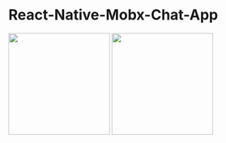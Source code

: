 # React-Native-Mobx-Chat-App

<img src="https://user-images.githubusercontent.com/74016134/228820258-b1e17f15-0b2d-48f7-bd61-211715c5e85b.jpg" data-canonical-src="https://user-images.githubusercontent.com/74016134/228820258-b1e17f15-0b2d-48f7-bd61-211715c5e85b.jpg" width="200" />&nbsp;<img src="https://user-images.githubusercontent.com/74016134/228820272-c955373d-547e-4346-b86b-9609b6d00030.jpg" data-canonical-src="https://user-images.githubusercontent.com/74016134/228820272-c955373d-547e-4346-b86b-9609b6d00030.jpg" width="200" />

